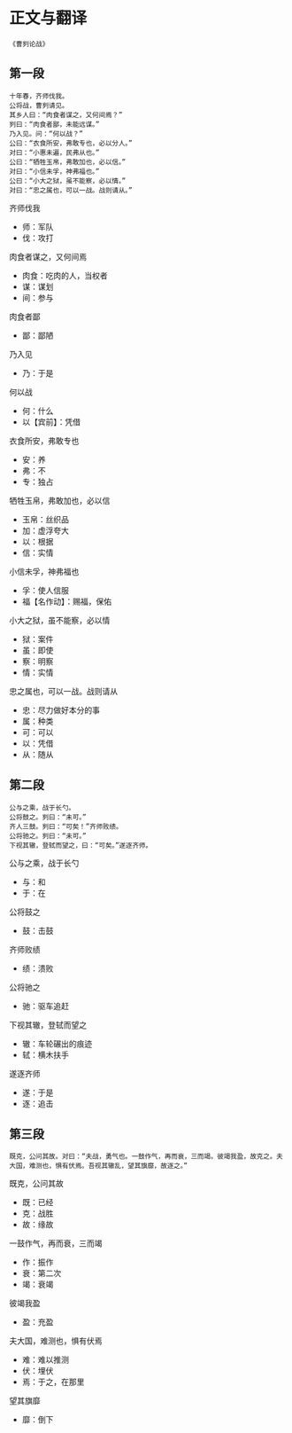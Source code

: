 # 正文与翻译
```
《曹刿论战》
```

## 第一段
```
十年春，齐师伐我。
公将战，曹刿请见。
其乡人曰：“肉食者谋之，又何间焉？”
刿曰：“肉食者鄙，未能远谋。”
乃入见。问：“何以战？”
公曰：“衣食所安，弗敢专也，必以分人。”
对曰：“小惠未遍，民弗从也。”
公曰：“牺牲玉帛，弗敢加也，必以信。”
对曰：“小信未孚，神弗福也。”
公曰：“小大之狱，虽不能察，必以情。”
对曰：“忠之属也，可以一战。战则请从。”
```
齐师伐我
- 师：军队
- 伐：攻打

肉食者谋之，又何间焉
- 肉食：吃肉的人，当权者
- 谋：谋划
- 间：参与

肉食者鄙
- 鄙：鄙陋

乃入见
- 乃：于是

何以战
- 何：什么
- 以【宾前】：凭借

衣食所安，弗敢专也
- 安：养
- 弗：不
- 专：独占

牺牲玉帛，弗敢加也，必以信
- 玉帛：丝织品
- 加：虚浮夸大
- 以：根据
- 信：实情

小信未孚，神弗福也
- 孚：使人信服
- 福【名作动】：赐福，保佑

小大之狱，虽不能察，必以情
- 狱：案件
- 虽：即使
- 察：明察
- 情：实情

忠之属也，可以一战。战则请从
- 忠：尽力做好本分的事
- 属：种类
- 可：可以
- 以：凭借
- 从：随从
## 第二段

```
公与之乘，战于长勺。
公将鼓之。刿曰：“未可。”
齐人三鼓。刿曰：“可矣！”齐师败绩。
公将驰之。刿曰：“未可。”
下视其辙，登轼而望之，曰：“可矣。”遂逐齐师。
```
公与之乘，战于长勺
- 与：和
- 于：在

公将鼓之
- 鼓：击鼓

齐师败绩
- 绩：溃败

公将驰之
- 驰：驱车追赶

下视其辙，登轼而望之
- 辙：车轮碾出的痕迹
- 轼：横木扶手

遂逐齐师
- 遂：于是
- 逐：追击

## 第三段

```
既克，公问其故。对曰：“夫战，勇气也。一鼓作气，再而衰，三而竭。彼竭我盈，故克之。夫大国，难测也，惧有伏焉。吾视其辙乱，望其旗靡，故逐之。”
```

既克，公问其故
- 既：已经
- 克：战胜
- 故：缘故

一鼓作气，再而衰，三而竭
- 作：振作
- 衰：第二次
- 竭：衰竭

彼竭我盈
- 盈：充盈

夫大国，难测也，惧有伏焉
- 难：难以推测
- 伏：埋伏
- 焉：于之，在那里

望其旗靡
- 靡：倒下
